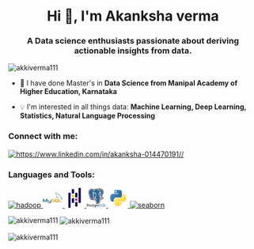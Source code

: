 <h1 align="center">Hi 👋, I'm Akanksha verma</h1>
<h3 align="center">A Data science enthusiasts passionate about deriving actionable insights from data.</h3>

<p align="left"> <img src="https://komarev.com/ghpvc/?username=akkiverma111&label=Profile%20views&color=0e75b6&style=flat" alt="akkiverma111" /> </p>

- 🌱 I have done Master's in **Data Science from Manipal Academy of Higher Education, Karnataka**

- 💡 I'm interested in all things data: **Machine Learning, Deep Learning, Statistics, Natural Language Processing**

<h3 align="left">Connect with me:</h3>
<p align="left">
<a href=https://www.linkedin.com/in/akanksha-014470191/" target="blank"><img align="center" src="https://raw.githubusercontent.com/rahuldkjain/github-profile-readme-generator/master/src/images/icons/Social/linked-in-alt.svg" alt="https://www.linkedin.com/in/akanksha-014470191//" height="30" width="40" /></a>
</p>

<h3 align="left">Languages and Tools:</h3>
<p align="left"> <a href="https://hadoop.apache.org/" target="_blank" rel="noreferrer"> <img src="https://www.vectorlogo.zone/logos/apache_hadoop/apache_hadoop-icon.svg" alt="hadoop" width="40" height="40"/> </a> <a href="https://www.mysql.com/" target="_blank" rel="noreferrer"> <img src="https://raw.githubusercontent.com/devicons/devicon/master/icons/mysql/mysql-original-wordmark.svg" alt="mysql" width="40" height="40"/> </a> <a href="https://pandas.pydata.org/" target="_blank" rel="noreferrer"> <img src="https://raw.githubusercontent.com/devicons/devicon/2ae2a900d2f041da66e950e4d48052658d850630/icons/pandas/pandas-original.svg" alt="pandas" width="40" height="40"/> </a> <a href="https://www.postgresql.org" target="_blank" rel="noreferrer"> <img src="https://raw.githubusercontent.com/devicons/devicon/master/icons/postgresql/postgresql-original-wordmark.svg" alt="postgresql" width="40" height="40"/> </a> <a href="https://www.python.org" target="_blank" rel="noreferrer"> <img src="https://raw.githubusercontent.com/devicons/devicon/master/icons/python/python-original.svg" alt="python" width="40" height="40"/> </a> <a href="https://seaborn.pydata.org/" target="_blank" rel="noreferrer"> <img src="https://seaborn.pydata.org/_images/logo-mark-lightbg.svg" alt="seaborn" width="40" height="40"/> </a> </p>

<p><img align="left" src="https://github-readme-stats.vercel.app/api/top-langs?username=akkiverma111&show_icons=true&locale=en&layout=compact" alt="akkiverma111" /></p>

<p>&nbsp;<img align="center" src="https://github-readme-stats.vercel.app/api?username=akkiverma111&show_icons=true&locale=en" alt="akkiverma111" /></p>

<p><img align="center" src="https://github-readme-streak-stats.herokuapp.com/?user=akkiverma111&" alt="akkiverma111" /></p>
